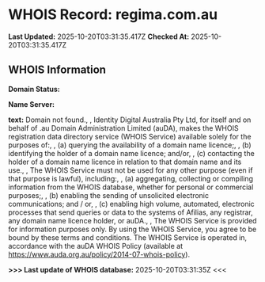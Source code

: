 # WHOIS Record: regima.com.au

**Last Updated:** 2025-10-20T03:31:35.417Z
**Checked At:** 2025-10-20T03:31:35.417Z

## WHOIS Information

**Domain Status:** 

**Name Server:** 

**text:** Domain not found., , Identity Digital Australia Pty Ltd, for itself and on behalf of .au Domain Administration Limited (auDA), makes the WHOIS registration data directory service (WHOIS Service) available solely for the purposes of:, , (a) querying the availability of a domain name licence;, , (b) identifying the holder of a domain name licence; and/or, , (c) contacting the holder of a domain name licence in relation to that domain name and its use., , The WHOIS Service must not be used for any other purpose (even if that purpose is lawful), including:, , (a) aggregating, collecting or compiling information from the WHOIS database, whether for personal or commercial purposes;, , (b) enabling the sending of unsolicited electronic communications; and / or, , (c) enabling high volume, automated, electronic processes that send queries or data to the systems of Afilias, any registrar, any domain name licence holder, or auDA., , The WHOIS Service is provided for information purposes only. By using the WHOIS Service, you agree to be bound by these terms and conditions. The WHOIS Service is operated in, accordance with the auDA WHOIS Policy (available at https://www.auda.org.au/policy/2014-07-whois-policy).

**>>> Last update of WHOIS database:** 2025-10-20T03:31:35Z <<<

